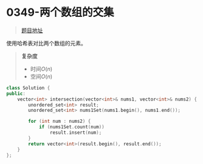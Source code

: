 # 0349-两个数组的交集

>[题目地址](https://leetcode-cn.com/problems/intersection-of-two-arrays/)

使用哈希表对比两个数组的元素。
>**复杂度**
>- 时间$O(n)$
>- 空间$O(n)$


```cpp
class Solution {
public:
    vector<int> intersection(vector<int>& nums1, vector<int>& nums2) {
        unordered_set<int> result;
        unordered_set<int> nums1Set(nums1.begin(), nums1.end());

        for (int num : nums2) {
            if (nums1Set.count(num))
                result.insert(num);
        }
        return vector<int>(result.begin(), result.end());
    }
};
```

